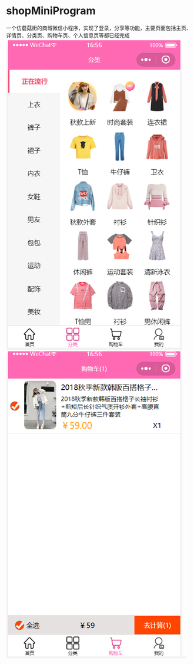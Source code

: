 # shopMiniProgram
  一个仿蘑菇街的商城微信小程序，实现了登录，分享等功能，主要页面包括主页、详情页、分类页、购物车页、个人信息页等都已经完成
  ![image](https://github.com/linkaiyana/shopMiniProgram/blob/master/images/%E5%88%86%E7%B1%BB%E9%A1%B5.PNG)
  ![image](https://github.com/linkaiyana/shopMiniProgram/blob/master/images/%E8%B4%AD%E7%89%A9%E8%BD%A6%E9%A1%B5.jpg)
